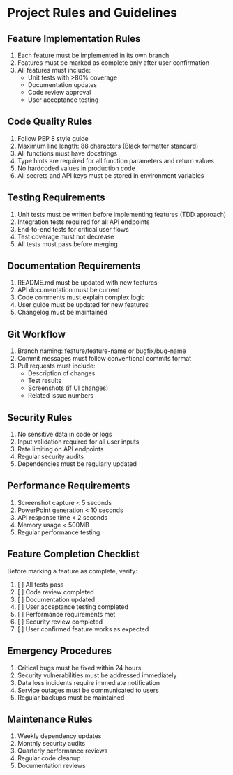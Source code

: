 # Project Rules and Guidelines

## Feature Implementation Rules
1. Each feature must be implemented in its own branch
2. Features must be marked as complete only after user confirmation
3. All features must include:
   - Unit tests with >80% coverage
   - Documentation updates
   - Code review approval
   - User acceptance testing

## Code Quality Rules
1. Follow PEP 8 style guide
2. Maximum line length: 88 characters (Black formatter standard)
3. All functions must have docstrings
4. Type hints are required for all function parameters and return values
5. No hardcoded values in production code
6. All secrets and API keys must be stored in environment variables

## Testing Requirements
1. Unit tests must be written before implementing features (TDD approach)
2. Integration tests required for all API endpoints
3. End-to-end tests for critical user flows
4. Test coverage must not decrease
5. All tests must pass before merging

## Documentation Requirements
1. README.md must be updated with new features
2. API documentation must be current
3. Code comments must explain complex logic
4. User guide must be updated for new features
5. Changelog must be maintained

## Git Workflow
1. Branch naming: feature/feature-name or bugfix/bug-name
2. Commit messages must follow conventional commits format
3. Pull requests must include:
   - Description of changes
   - Test results
   - Screenshots (if UI changes)
   - Related issue numbers

## Security Rules
1. No sensitive data in code or logs
2. Input validation required for all user inputs
3. Rate limiting on API endpoints
4. Regular security audits
5. Dependencies must be regularly updated

## Performance Requirements
1. Screenshot capture < 5 seconds
2. PowerPoint generation < 10 seconds
3. API response time < 2 seconds
4. Memory usage < 500MB
5. Regular performance testing

## Feature Completion Checklist
Before marking a feature as complete, verify:
1. [ ] All tests pass
2. [ ] Code review completed
3. [ ] Documentation updated
4. [ ] User acceptance testing completed
5. [ ] Performance requirements met
6. [ ] Security review completed
7. [ ] User confirmed feature works as expected

## Emergency Procedures
1. Critical bugs must be fixed within 24 hours
2. Security vulnerabilities must be addressed immediately
3. Data loss incidents require immediate notification
4. Service outages must be communicated to users
5. Regular backups must be maintained

## Maintenance Rules
1. Weekly dependency updates
2. Monthly security audits
3. Quarterly performance reviews
4. Regular code cleanup
5. Documentation reviews 